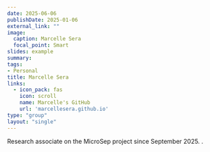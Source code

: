 ```yaml
---
date: 2025-06-06
publishDate: 2025-01-06
external_link: ""
image:
  caption: Marcelle Sera
  focal_point: Smart
slides: example
summary:
tags:
- Personal
title: Marcelle Sera
links:
  - icon_pack: fas
    icon: scroll
    name: Marcelle's GitHub
    url: 'marcellesera.github.io'
type: "group"
layout: "single"
---
```


Research associate on the MicroSep project since September 2025. .
